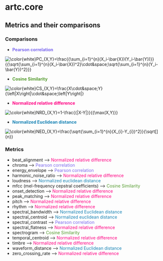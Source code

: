 # artc.core
## Metrics and their comparisons
### Comparisons

- <span style="color:#7B68EE">**Pearson correlation**</span>

![\color{white}PC_{X,Y}=\frac{{\sum_{i=1}^{n}(X_i-\bar{X})(Y_i-\bar{Y})}}{{\sqrt{\sum_{i=1}^{n}(X_i-\bar{X})^2}\cdot&space;\sqrt{\sum_{i=1}^{n}(Y_i-\bar{Y})^2}}}](https://latex.codecogs.com/svg.image?\color{white}PC_{X,Y}=\frac{{\sum_{i=1}^{n}(X_i-\bar{X})(Y_i-\bar{Y})}}{{\sqrt{\sum_{i=1}^{n}(X_i-\bar{X})^2}\cdot&space;\sqrt{\sum_{i=1}^{n}(Y_i-\bar{Y})^2}}})

- <span style="color:#559B2F">**Cosine Similarity**</span>

![\color{white}CS_{X,Y}=\frac{X\cdot&space;Y}{\left\|X\right\|\cdot&space;\left\|Y\right\|}](https://latex.codecogs.com/svg.image?\color{white}CS_{X,Y}=\frac{X\cdot&space;Y}{\left\|X\right\|\cdot&space;\left\|Y\right\|})

- <span style="color:#FF0082">**Normalized relative difference**</span>

![\color{white}NRD_{X,Y}=1-\frac{{|X-Y|}}{{\max(X,Y)}}](https://latex.codecogs.com/svg.image?\color{white}NRD_{X,Y}=1-\frac{{|X-Y|}}{{\max(X,Y)}})

- <span style="color:#1682B4">**Normalized Euclidean distance**</span>

![\color{white}NED_{X,Y}=\frac{\sqrt{\sum_{i=1}^{n}(X_{i}-Y_{i})^2}}{\sqrt[]{n}}](https://latex.codecogs.com/svg.image?\color{white}NED_{X,Y}=\frac{\sqrt{\sum_{i=1}^{n}(X_{i}-Y_{i})^2}}{\sqrt[]{n}})

### Metrics
- beat_alignment ⟶ <span style="color:#FF0082">Normalized relative difference</span>
- chroma ⟶ <span style="color:#7B68EE">Pearson correlation</span>
- energy_envelope ⟶ <span style="color:#7B68EE">Pearson correlation</span>
- harmonic_noise_ratio ⟶ <span style="color:#FF0082">Normalized relative difference</span>
- loudness ⟶ <span style="color:#1682B4">Normalized euclidean distance</span>
- mfcc (mel-frequency cepstral coefficients) ⟶ <span style="color:#559B2F">Cosine Similarity</span>
- onset_detection ⟶ <span style="color:#FF0082">Normalized relative difference</span>
- peak_matching ⟶ <span style="color:#FF0082">Normalized relative difference</span>
- pitch ⟶ <span style="color:#FF0082">Normalized relative difference</span>
- rhythm ⟶ <span style="color:#FF0082">Normalized relative difference</span>
- spectral_bandwidth ⟶ <span style="color:#1682B4">Normalized Euclidean distance</span>
- spectral_centroid ⟶ <span style="color:#1682B4">Normalized euclidean distance</span>
- spectral_contrast ⟶ <span style="color:#7B68EE">Pearson correlation</span>
- spectral_flatness ⟶ <span style="color:#FF0082">Normalized relative difference</span>
- spectrogram ⟶ <span style="color:#559B2F">Cosine Similarity</span>
- temporal_centroid ⟶ <span style="color:#FF0082">Normalized relative difference</span>
- timbre ⟶ <span style="color:#FF0082">Normalized relative difference</span>
- waveform_distance ⟶ <span style="color:#1682B4">Normalized Euclidean distance</span>
- zero_crossing_rate ⟶ <span style="color:#FF0082">Normalized relative difference</span>
